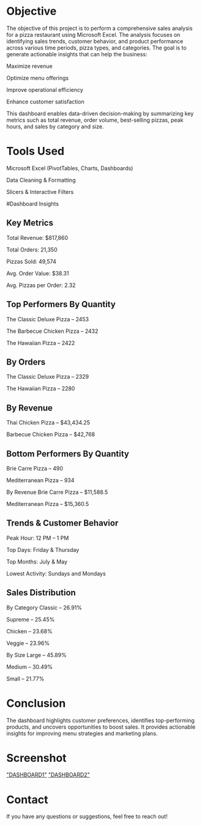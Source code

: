 # Objective
The objective of this project is to perform a comprehensive sales analysis for a pizza restaurant using Microsoft Excel. The analysis focuses on identifying sales trends, customer behavior, and product performance across various time periods, pizza types, and categories. The goal is to generate actionable insights that can help the business:

Maximize revenue

Optimize menu offerings

Improve operational efficiency

Enhance customer satisfaction

This dashboard enables data-driven decision-making by summarizing key metrics such as total revenue, order volume, best-selling pizzas, peak hours, and sales by category and size.
# Tools Used
Microsoft Excel (PivotTables, Charts, Dashboards)

Data Cleaning & Formatting

Slicers & Interactive Filters

#Dashboard Insights
##  Key Metrics
Total Revenue: $817,860

Total Orders: 21,350

Pizzas Sold: 49,574

Avg. Order Value: $38.31

Avg. Pizzas per Order: 2.32

## Top Performers By Quantity
The Classic Deluxe Pizza – 2453

The Barbecue Chicken Pizza – 2432

The Hawaiian Pizza – 2422

## By Orders
The Classic Deluxe Pizza – 2329

The Hawaiian Pizza – 2280

## By Revenue
Thai Chicken Pizza – $43,434.25

Barbecue Chicken Pizza – $42,768

## Bottom Performers By Quantity
Brie Carre Pizza – 490

Mediterranean Pizza – 934

By Revenue
Brie Carre Pizza – $11,588.5

Mediterranean Pizza – $15,360.5

## Trends & Customer Behavior
Peak Hour: 12 PM – 1 PM

Top Days: Friday & Thursday

Top Months: July & May

Lowest Activity: Sundays and Mondays

## Sales Distribution
By Category
Classic – 26.91%

Supreme – 25.45%

Chicken – 23.68%

Veggie – 23.96%

By Size
Large – 45.89%

Medium – 30.49%

Small – 21.77%

# Conclusion
The dashboard highlights customer preferences, identifies top-performing products, and uncovers opportunities to boost sales. It provides actionable insights for improving menu strategies and marketing plans.

# Screenshot
<a href="https://github.com/Priya1864/PIZZASALES-PROJECT/blob/main/PIZZASALES%20DASHBOARD1%20(1).png">"DASHBOARD1"</a>
<a href="https://github.com/Priya1864/PIZZASALES-PROJECT/blob/main/PIZZASALES%20DASHBOARD2%20(2).png">"DASHBOARD2"</a>


# Contact
If you have any questions or suggestions, feel free to reach out!




